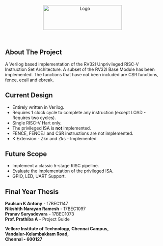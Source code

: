 <!-- PROJECT LOGO -->
<br />
<p align="center">
  <a href="https://github.com/paulsonkantony/risk-five/">
    <img src="images/logo.png" alt="Logo" width="256" height="80">
  </a>

</p>
<br/>



<!-- ABOUT THE PROJECT -->
## About The Project
A Verilog based implementation of the RV32I Unprivileged RISC-V Instruction Set Architecture.
A subset of the RV32I Base Module has been implemented. The functions that have not been included are CSR functions, fence, ecall and ebreak.

## Current Design
- Entirely written in Verilog.
- Requires 1 clock cycle to complete any instruction (except LOAD - Requires two cycles).
- Single RISC-V Hart only.
- The privileged ISA is **not** implemented.
- FENCE, FENCE.I and CSR instructions are not implemented.
- K Extension - Zkn and Zks - Implemented

## Future Scope
- Implement a classic 5-stage RISC pipeline.
- Evaluate the implementation of the privileged ISA.
- GPIO, LED, UART Support.

## Final Year Thesis 
**Paulson K Antony** - 17BEC1147\
**Nikshith Narayan Ramesh** - 17BEC1097\
**Pranav Suryadevara** - 17BEC1073\
**Prof. Prathiba A** - Project Guide

**Vellore Institute of Technology, Chennai Campus,\
Vandalur-Kelambakkam Road,\
Chennai - 600127**
